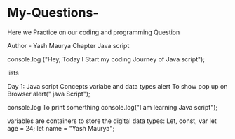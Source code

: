 # My-Questions-
Here we Practice on our coding and programming Question 

Author - Yash Maurya
Chapter Java script

console.log ("Hey, Today I Start my coding Journey of Java script");

lists 

Day 1: Java script Concepts variabe and data types 
alert To show pop up on Browser 
alert(" java Script");

console.log To print somerthing 
console.log("I am learning Java script");

variables are containers to store the digital data 
types: Let, const, var
let age = 24;
let name = "Yash Maurya";



